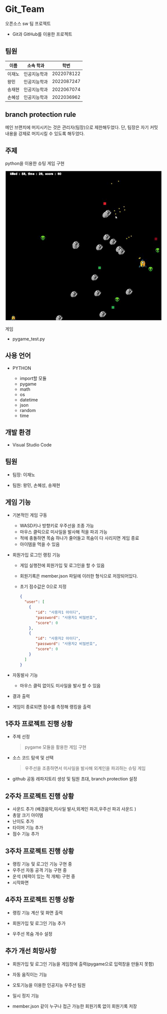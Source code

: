 # Git_Team
오픈소스 sw 팀 프로젝트
  * Git과 GitHub를 이용한 프로젝트

## 팀원 

|이름|소속 학과|학번|
|-|-|-|
|이재노|인공지능학과|2022078122|
|왕민|인공지능학과|2022087247|
|송재현|인공지능학과|2022067074|
|손혜성|인공지능학과|2022036962|

## branch protection rule

메인 브랜치에 머지시키는 것은 관리자(팀장)으로 제한해두었다.
단, 팀장은 자기 커밋 내용을 강제로 머지시킬 수 있도록 해두었다.

## 주제

python을 이용한 슈팅 게임 구현

![game](https://github.com/jeno0228/Git_Team/blob/main/code/%EA%B7%B8%EB%A6%BC01.jpg)

게임 

* pygame_test.py 

## 사용 언어

* PYTHON
  * import할 모듈
   
   + pygame
   + math
   + os
   + datetime
   + json
   + random
   + time


## 개발 환경

* Visual Studio Code


## 팀원

* 팀장: 이재노

* 팀원: 왕민, 손혜성, 송재현

## 게임 기능

* 기본적인 게임 구동
  * WASD키나 방향키로 우주선을 조종 가능
  * 마우스 클릭으로 미사일을 발사해 적을 파괴 가능
  * 적에 충돌하면 목숨 하나가 줄어들고 목숨이 다 사리지면 게임 종료
  * 아이템을 먹을 수 있음
  
* 회원가입 로그인 랭킹 기능
  * 게임 실행전에 회원가입 및 로그인을 할 수 있음
  * 회원기록은 member.json 파일에 이러한 형식으로 저장되어있다. 
  * 초기 점수값은 0으로 지정

    ```json
    {
      "user": [
        {
           "id": "사용자1 아이디",
           "password": "사용자1 비밀번호",
           "score": 0
        },
        {
           "id": "사용자2 아이디",
           "password": "사용자2 비밀번호",
           "score": 0
        } 
      ]
    }
  
    ```
* 자동발사 기능
  * 마우스 클릭 없이도 미사일을 발사 할 수 있음
* 결과 출력
 * 게임이 종료되면 점수를 측정해 랭킹을 출력
 

## 1주차 프로젝트 진행 상황

* 주제 선정

  > pygame 모듈을 활용한 게임 구현

* 소스 코드 탐색 및 선택 


  > 우주선을 조종하면서 미사일을 발사해 외계인을 파괴하는 슈팅 게임

* github 공동 레파지토리 생성 및 팀원 초대, branch protection 설정
## 2주차 프로젝트 진행 상황

* 사운드 추가 (배경음악,미사일 발사,외계인 파괴,우주선 파괴 사운드 )
* 총알 크기 아이템 
* 난이도 추가 
* 타이머 기능 추가
* 점수 기능 추가


## 3주차 프로젝트 진행 상황

* 랭킹 기능 및 로그인 기능 구현 중
* 우주선 자동 공격 기능 구현 중
* 운석 (체력이 있는 적 개체) 구현 중
* 시작화면 

## 4주차 프로젝트 진행 상황

* 랭킹 기능 계산 및 화면 출력

* 회원가입 및 로그인 기능 추가

* 우주선 목숨 개수 설정

## 추가 개선 희망사항

* 회원가입 및 로그인 기능을 게임창에 출력(pygame으로 입력창을 만들지 못함)

* 자동 움직이는 기능 

* 오토기능을 이용한 인공지능 우주선 팀원

* 일시 정지 기능

* member.json 같이 누구나 접근 가능한 회원기록 없이 회원기록 저장 
